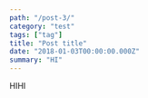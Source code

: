 ```yaml
---
path: "/post-3/"
category: "test"
tags: ["tag"]
title: "Post title"
date: "2018-01-03T00:00:00.000Z"
summary: "HI"
---
```


HIHI
